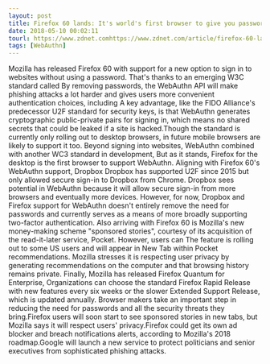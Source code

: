 ```yaml
---
layout: post
title: Firefox 60 lands: It's world's first browser to give you password-free logins, says Mozilla
date: 2018-05-10 00:02:11
tourl: https://www.zdnet.comhttps://www.zdnet.com/article/firefox-60-lands-its-worlds-first-browser-to-give-you-password-free-logins-says-mozilla/
tags: [WebAuthn]
---
```

Mozilla has released Firefox 60 with support for a new option to sign in to websites without using a password. That's thanks to an emerging W3C standard called By removing passwords, the WebAuthn API will make phishing attacks a lot harder and gives users more convenient authentication choices, including A key advantage, like the FIDO Alliance's predecessor U2F standard for security keys, is that WebAuthn generates cryptographic public-private pairs for signing in, which means no shared secrets that could be leaked if a site is hacked.Though the standard is currently only rolling out to desktop browsers, in future mobile browsers are likely to support it too. Beyond signing into websites, WebAuthn combined with another WC3 standard in development, But as it stands, Firefox for the desktop is the first browser to support WebAuthn. Aligning with Firefox 60's WebAuthn support, Dropbox Dropbox has supported U2F since 2015 but only allowed secure sign-in to Dropbox from Chrome. Dropbox sees potential in WebAuthn because it will allow secure sign-in from more browsers and eventually more devices. However, for now, Dropbox and Firefox support for WebAuthn doesn't entirely remove the need for passwords and currently serves as a means of more broadly supporting two-factor authentication. Also arriving with Firefox 60 is Mozilla's new money-making scheme "sponsored stories", courtesy of its acquisition of the read-it-later service, Pocket. However, users can The feature is rolling out to some US users and will appear in New Tab within Pocket recommendations. Mozilla stresses it is respecting user privacy by generating recommendations on the computer and that browsing history remains private. Finally, Mozilla has released Firefox Quantum for Enterprise, Organizations can choose the standard Firefox Rapid Release with new features every six weeks or the slower Extended Support Release, which is updated annually. Browser makers take an important step in reducing the need for passwords and all the security threats they bring.Firefox users will soon start to see sponsored stories in new tabs, but Mozilla says it will respect users' privacy.Firefox could get its own ad blocker and breach notifications alerts, according to Mozilla's 2018 roadmap.Google will launch a new service to protect politicians and senior executives from sophisticated phishing attacks.